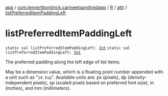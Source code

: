 [app](../../../index.md) / [com.lennertbontinck.carmeetsandroidapp](../../index.md) / [R](../index.md) / [attr](index.md) / [listPreferredItemPaddingLeft](./list-preferred-item-padding-left.md)

# listPreferredItemPaddingLeft

`static val listPreferredItemPaddingLeft: `[`Int`](https://kotlinlang.org/api/latest/jvm/stdlib/kotlin/-int/index.html)
`static val listPreferredItemPaddingLeft: `[`Int`](https://kotlinlang.org/api/latest/jvm/stdlib/kotlin/-int/index.html)

The preferred padding along the left edge of list items.

May be a dimension value, which is a floating point number appended with a unit such as "`14.5sp`". Available units are: px (pixels), dp (density-independent pixels), sp (scaled pixels based on preferred font size), in (inches), and mm (millimeters).

